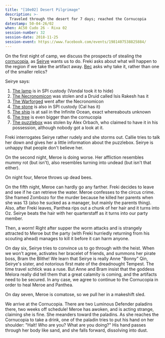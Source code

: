 ```yaml
---
title: "[10e02] Desert Pilgrimage"
description: >-
  Traveled through the desert for 7 days; reached the Cornucopia
datestamp: 50-04-26/02
when: AC50 Cudo 26 - Rixa 02
session-number: 32
session-date: 2018-11-25
session-event: https://www.facebook.com/events/1981407538825884/
---
```


On the first night of camp, we discuss the prospects of stealing the [cornucopia](../relics/cornucopia), as [Seirye](../dossiers/seirye-qin) wants us to do. Freki asks about what will happen to the region if we take the artifact away. [Bec](../dossiers/bec) asks why take it, rather than one of the smaller relics?

Seirye says:

1. [The lamp](../relics/lamp-of-seeming) is in SPI custody (Vondal took it to hide)
2. [The Necronomicon](../relics/necronomicon) was stolen and a Druid called Isis Rakesh has it
3. [The Warforged](../relics/warforged) went after the Necronomicon
4. [The stone](../relics/arkenstone) is also in SPI custody (Cal has it)
5. [The ship](../relics/tempest) is at sail in the Infinite Ocean, exact whereabouts unknown
6. [The tree](../relics/yggdrasil) is even bigger than the cornucopia
7. [The puzzlebox](../relics/puzzlebox) was stolen by Alex Orbach, who claimed to have it in his possession, although nobody got a look at it.

Freki interrogates Seirye rather rudely and she storms out. Callie tries to talk her down and gives her a little information about the puzzlebox. Seirye is unhappy that people don't believe her.

On the second night, Meroe is doing worse. Her affliction resembles mummy rot (but isn't), also resembles turning into undead (but isn't that either).

On night four, Meroe throws up dead bees.

On the fifth night, Meroe can hardly go any farther. Freki decides to leave and see if he can retrieve the water. Meroe confesses to the circus crime. She framed Zombozo for the murder because he killed her parents when she was 13 (also he sucked as a manager, but mainly the parents thing). Also, after Freki leaves, Panthea rips out a chunk of her hair and it turns into Oz. Seirye beats the hair with her quarterstaff as it turns into our party member.

Then, a worm! Right after supper the worm attacks and is strangely attracted to Meroe but the party (with Freki hurriedly returning from his scouting ahead) manages to kill it before it can harm anyone.

On day six, Seirye tries to convince us to go through with the heist. When we won't agree, activates her bracelet of friends, and summons her pirate boss, Bram the Blithe! We learn that Seirye is really Anne "Bonny" Qin, Seirye's sister, and notorious first mate of the dreadnought Tempest. The time travel schtick was a ruse. But Anne and Bram insist that the goddess Melora really did tell them that a great calamity is coming, and the artifacts need to be secured. In any case, we agree to continue to the Cornucopia in order to heal Meroe and Panthea.

On day seven, Meroe is comatose, so we pull her in a makeshift sled.

We arrive at the Cornucopia. There are two Luminous Defender paladins there, two weeks off schedule! Meroe has awoken, and is acting strange, claiming she is fine. She meanders toward the paladins. As she reaches the Cornucopia to take a drink, one of the paladin tries to put his hand on her shoulder: "Halt! Who are you? What are you doing?" His hand passes through her body like sand, and she falls forward, dissolving into dust.
